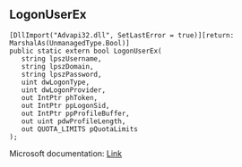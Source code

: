 ## LogonUserEx

```
[DllImport("Advapi32.dll", SetLastError = true)][return: MarshalAs(UnmanagedType.Bool)]
public static extern bool LogonUserEx(
   string lpszUsername,
   string lpszDomain,
   string lpszPassword,
   uint dwLogonType,
   uint dwLogonProvider,
   out IntPtr phToken,
   out IntPtr ppLogonSid,
   out IntPtr ppProfileBuffer,
   out uint pdwProfileLength,
   out QUOTA_LIMITS pQuotaLimits
);
```

Microsoft documentation: [Link](https://docs.microsoft.com/en-us/windows/win32/api/winbase/nf-winbase-logonuserexa)
